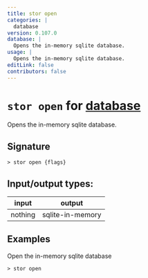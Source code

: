 ```yaml
---
title: stor open
categories: |
  database
version: 0.107.0
database: |
  Opens the in-memory sqlite database.
usage: |
  Opens the in-memory sqlite database.
editLink: false
contributors: false
---
```

<!-- This file is automatically generated. Please edit the command in https://github.com/nushell/nushell instead. -->

# `stor open` for [database](/commands/categories/database.md)

<div class='command-title'>Opens the in-memory sqlite database.</div>

## Signature

```> stor open {flags} ```


## Input/output types:

| input   | output           |
| ------- | ---------------- |
| nothing | sqlite-in-memory |
## Examples

Open the in-memory sqlite database
```nu
> stor open

```
